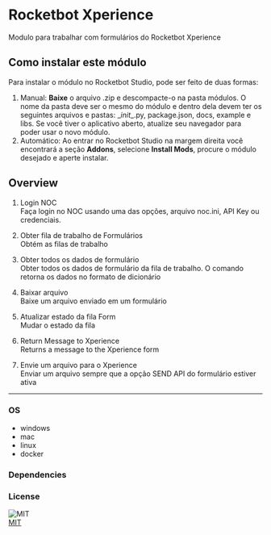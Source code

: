 



# Rocketbot Xperience
  
Modulo para trabalhar com formulários do Rocketbot Xperience  


## Como instalar este módulo
  
Para instalar o módulo no Rocketbot Studio, pode ser feito de duas formas:
1. Manual: __Baixe__ o arquivo .zip e descompacte-o na pasta módulos. O nome da pasta deve ser o mesmo do módulo e dentro dela devem ter os seguintes arquivos e pastas: \__init__.py, package.json, docs, example e libs. Se você tiver o aplicativo aberto, atualize seu navegador para poder usar o novo módulo.
2. Automático: Ao entrar no Rocketbot Studio na margem direita você encontrará a seção **Addons**, selecione **Install Mods**, procure o módulo desejado e aperte instalar.  


## Overview


1. Login NOC  
Faça login no NOC usando uma das opções, arquivo noc.ini, API Key ou credenciais.

2. Obter fila de trabalho de Formulários  
Obtém as filas de trabalho

3. Obter todos os dados de formulário  
Obter todos os dados de formulário da fila de trabalho. O comando retorna os dados no formato de dicionário

4. Baixar arquivo  
Baixe um arquivo enviado em um formulário

5. Atualizar estado da fila Form  
Mudar o estado da fila

6. Return Message to Xperience  
Returns a message to the Xperience form

7. Envie um arquivo para o Xperience  
Enviar um arquivo sempre que a opção SEND API do formulário estiver ativa  




----
### OS

- windows
- mac
- linux
- docker

### Dependencies

### License
  
![MIT](https://camo.githubusercontent.com/107590fac8cbd65071396bb4d04040f76cde5bde/687474703a2f2f696d672e736869656c64732e696f2f3a6c6963656e73652d6d69742d626c75652e7376673f7374796c653d666c61742d737175617265)  
[MIT](http://opensource.org/licenses/mit-license.ph)